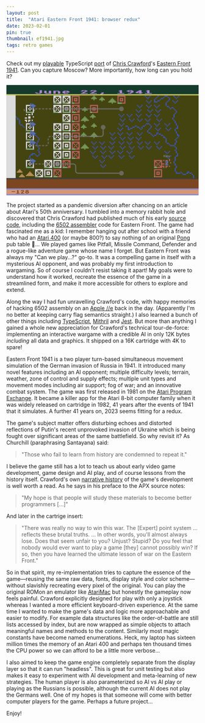 ```yaml
---
layout: post
title:  "Atari Eastern Front 1941: browser redux"
date: 2023-02-01
pin: true
thumbnail: ef1941.jpg
tags: retro games
---
```


Check out my [playable][game] TypeScript [port][port]
of [Chris Crawford][ccwiki]'s [Eastern Front 1941][efwiki].
Can you capture Moscow?
More importantly, how long can you hold it?

[game]: https://patricksurry.github.io/eastern-front-1941/
[port]: https://github.com/patricksurry/eastern-front-1941
[ccwiki]: https://en.wikipedia.org/wiki/Chris_Crawford_(game_designer)
[efwiki]: https://en.wikipedia.org/wiki/Eastern_Front_(1941)

[![Eastern Front 1941](/assets/img/ef1941.png)][game]

The project started as a pandemic diversion
after chancing on an article about Atari's 50th anniversary.
I tumbled into a memory rabbit hole
and discovered that Chris Crawford had published much of his early [source code][ccsrc],
including the [6502 assembler][6502] code for Eastern Front.
The game had fascinated me as a kid: I remember hanging out after school
with a friend who had an [Atari 400][atari400] (or maybe 800?)
to say nothing of an original [Pong][pong] pub table :exploding_head:...
We played games like Pitfall, Missile Command, Defender and a rogue-like adventure game whose name I forget.
But Eastern Front was always my "Can we play...?" go-to.
It was a compelling game in itself with a mysterious AI opponent,
and was probably my first introduction to wargaming.
So of course I couldn't resist taking it apart!
My goals were to understand how it worked,
recreate the essence of the game in a streamlined form,
and make it more accessible for others to explore and extend.

[ccsrc]: http://www.erasmatazz.com/library/source-code/index.html
[6502]: https://en.wikibooks.org/wiki/6502_Assembly
[pong]: https://en.wikipedia.org/wiki/Pong
[atari400]: https://en.wikipedia.org/wiki/Atari_8-bit_family

Along the way I had fun unravelling Crawford's code,
with happy memories of hacking 6502 assembly on an [Apple //e][apple2e]
back in the day.
(Apparently I'm no better at keeping carry flag semantics straight.)
I also learned a bunch of other things including
[TypeScript][typescript], [Mithril][mithril] and [Jest][jest].
But more than anything I gained a whole new appreciation
for Crawford's technical tour-de-force:
implementing an interactive wargame with a credible AI in only 12K bytes
*including* all data and graphics.
It shipped on a 16K cartridge with 4K to spare!

[apple2e]: https://en.wikipedia.org/wiki/Apple_IIe
[typescript]: https://www.typescriptlang.org/
[mithril]: https://mithril.js.org/
[jest]: https://jestjs.io/

Eastern Front 1941 is a two player turn-based simultaneous movement simulation
of the German invasion of Russia in 1941.
It introduced many novel features including an AI opponent;
multiple difficulty levels;
terrain, weather, zone of control and supply effects;
multiple unit types and movement modes including air support;
fog of war; and an innovative combat system.
The game was first released in 1981 on the [Atari Program Exchange][apx].
It became a killer app for the Atari 8-bit computer family
when it was widely released on cartridge in 1982, 41 years
after the events of 1941 that it simulates.
A further 41 years on, 2023 seems fitting for a redux.

[apx]: https://en.wikipedia.org/wiki/Atari_Program_Exchange

The game's subject matter offers disturbing echoes and distorted reflections of Putin's recent unprovoked invasion of Ukraine which is being fought over significant areas of the same battlefield.  So why revisit it? As Churchill (paraphrasing Santayana) said:

> "Those who fail to learn from history are condemned to repeat it."

I believe the game still has a lot to teach us about early video game development,
game design and AI play, and of course lessons from the history itself.
Crawford's own [narrative history][narrative]
of the game's development is well worth a read.
As he says in his preface to the APX source notes:

[narrative]: https://github.com/patricksurry/eastern-front-1941/doc/howitworks.md#narrative-history

> "My hope is that people will study these materials to become better programmers [...]"

And later in the cartrige insert:

> "There was really no way to win this war.  The \[Expert\] point system ... reflects these brutal truths. ... In other words, you'll almost always lose.  Does that seem unfair to you?  Unjust?  Stupid?  Do you feel that nobody would ever want to play a game \[they\] cannot possibly win?  If so, then you have learned the ultimate lesson of war on the Eastern Front."

So in that spirit, my re-implementation tries to capture the essence of the
game&mdash;reusing the same raw data, fonts, display style and color scheme&mdash;without
slavishly recreating every pixel of the original.
You can play the original ROMon an emulator like [AtariMac][atarimac]
but honestly the gameplay now feels painful.
Crawford explicitly designed for play with only a joystick
whereas I wanted a more efficient keyboard-driven experience.
At the same time I wanted to make the game's data and logic
more approachable and easier to modify.
For example data structures like the order-of-battle are still lists
accessed by index, but are now wrapped as simple objects
to attach meaningful names and methods to the content.
Similarly most magic constants have become named enumerations.
Heck, my laptop has sixteen million times the memory of an Atari 400
and perhaps ten thousand times the CPU power
so we can afford to be a little more verbose...

[atarimac]: https://www.atarimac.com/atari800macx.php

I also aimed to keep the game engine completely separate from the display layer
so that it can run "headless".
This is great for unit testing but also makes it
easy to experiment with AI development and meta-learning of new strategies.
The human player is also parameterized
so AI vs AI play or playing as the Russians is possible,
although the current AI does not play the Germans well.
One of my hopes is that someone will come with better computer players
for the game.  Perhaps a future project...

Enjoy!
